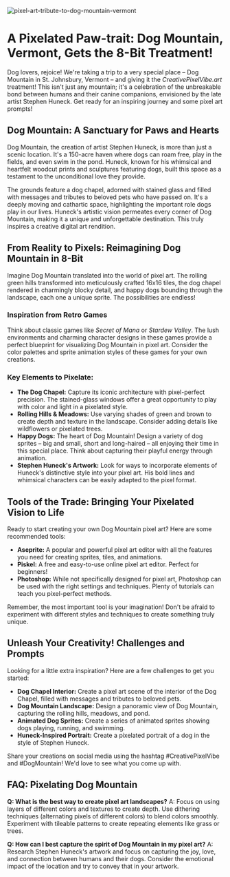 ![pixel-art-tribute-to-dog-mountain-vermont](https://images.pexels.com/photos/7210486/pexels-photo-7210486.jpeg?auto=compress&cs=tinysrgb&fit=crop&h=627&w=1200)

# A Pixelated Paw-trait: Dog Mountain, Vermont, Gets the 8-Bit Treatment! 

Dog lovers, rejoice! We're taking a trip to a very special place – Dog Mountain in St. Johnsbury, Vermont – and giving it the *CreativePixelVibe.art* treatment! This isn't just any mountain; it's a celebration of the unbreakable bond between humans and their canine companions, envisioned by the late artist Stephen Huneck. Get ready for an inspiring journey and some pixel art prompts!

## Dog Mountain: A Sanctuary for Paws and Hearts 

Dog Mountain, the creation of artist Stephen Huneck, is more than just a scenic location. It's a 150-acre haven where dogs can roam free, play in the fields, and even swim in the pond. Huneck, known for his whimsical and heartfelt woodcut prints and sculptures featuring dogs, built this space as a testament to the unconditional love they provide. 

The grounds feature a dog chapel, adorned with stained glass and filled with messages and tributes to beloved pets who have passed on. It's a deeply moving and cathartic space, highlighting the important role dogs play in our lives. Huneck's artistic vision permeates every corner of Dog Mountain, making it a unique and unforgettable destination. This truly inspires a creative digital art rendition.

## From Reality to Pixels: Reimagining Dog Mountain in 8-Bit

Imagine Dog Mountain translated into the world of pixel art. The rolling green hills transformed into meticulously crafted 16x16 tiles, the dog chapel rendered in charmingly blocky detail, and happy dogs bounding through the landscape, each one a unique sprite. The possibilities are endless!

### Inspiration from Retro Games

Think about classic games like *Secret of Mana* or *Stardew Valley*. The lush environments and charming character designs in these games provide a perfect blueprint for visualizing Dog Mountain in pixel art. Consider the color palettes and sprite animation styles of these games for your own creations.

### Key Elements to Pixelate:

*   **The Dog Chapel:** Capture its iconic architecture with pixel-perfect precision. The stained-glass windows offer a great opportunity to play with color and light in a pixelated style.
*   **Rolling Hills & Meadows:** Use varying shades of green and brown to create depth and texture in the landscape. Consider adding details like wildflowers or pixelated trees.
*   **Happy Dogs:** The heart of Dog Mountain! Design a variety of dog sprites – big and small, short and long-haired – all enjoying their time in this special place. Think about capturing their playful energy through animation. 
*   **Stephen Huneck's Artwork:** Look for ways to incorporate elements of Huneck's distinctive style into your pixel art. His bold lines and whimsical characters can be easily adapted to the pixel format.

## Tools of the Trade: Bringing Your Pixelated Vision to Life

Ready to start creating your own Dog Mountain pixel art? Here are some recommended tools:

*   **Aseprite:** A popular and powerful pixel art editor with all the features you need for creating sprites, tiles, and animations. 
*   **Piskel:** A free and easy-to-use online pixel art editor. Perfect for beginners!
*   **Photoshop:** While not specifically designed for pixel art, Photoshop can be used with the right settings and techniques. Plenty of tutorials can teach you pixel-perfect methods. 

Remember, the most important tool is your imagination! Don't be afraid to experiment with different styles and techniques to create something truly unique.

## Unleash Your Creativity! Challenges and Prompts

Looking for a little extra inspiration? Here are a few challenges to get you started:

*   **Dog Chapel Interior:** Create a pixel art scene of the interior of the Dog Chapel, filled with messages and tributes to beloved pets.
*   **Dog Mountain Landscape:** Design a panoramic view of Dog Mountain, capturing the rolling hills, meadows, and pond.
*   **Animated Dog Sprites:** Create a series of animated sprites showing dogs playing, running, and swimming.
*   **Huneck-Inspired Portrait:** Create a pixelated portrait of a dog in the style of Stephen Huneck.

Share your creations on social media using the hashtag #CreativePixelVibe and #DogMountain! We'd love to see what you come up with.

## FAQ: Pixelating Dog Mountain 

**Q: What is the best way to create pixel art landscapes?**
A: Focus on using layers of different colors and textures to create depth. Use dithering techniques (alternating pixels of different colors) to blend colors smoothly. Experiment with tileable patterns to create repeating elements like grass or trees.

**Q: How can I best capture the spirit of Dog Mountain in my pixel art?**
A: Research Stephen Huneck's artwork and focus on capturing the joy, love, and connection between humans and their dogs. Consider the emotional impact of the location and try to convey that in your artwork.

